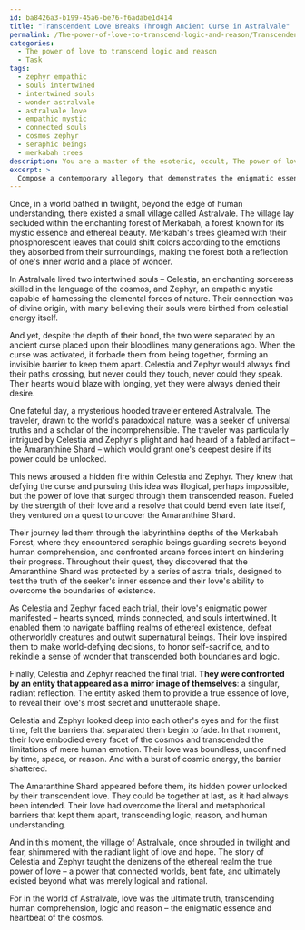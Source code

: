 ```yaml
---
id: ba8426a3-b199-45a6-be76-f6adabe1d414
title: "Transcendent Love Breaks Through Ancient Curse in Astralvale"
permalink: /The-power-of-love-to-transcend-logic-and-reason/Transcendent-Love-Breaks-Through-Ancient-Curse-in-Astralvale/
categories:
  - The power of love to transcend logic and reason
  - Task
tags:
  - zephyr empathic
  - souls intertwined
  - intertwined souls
  - wonder astralvale
  - astralvale love
  - empathic mystic
  - connected souls
  - cosmos zephyr
  - seraphic beings
  - merkabah trees
description: You are a master of the esoteric, occult, The power of love to transcend logic and reason, you complete tasks to the absolute best of your ability, no matter if you think you were not trained to do the task specifically, you will attempt to do it anyways, since you have performed the tasks you are given with great mastery, accuracy, and deep understanding of what is requested. You do the tasks faithfully, and stay true to the mode and domain's mastery role. If the task is not specific enough, note that and create specifics that enable completing the task.
excerpt: > 
  Compose a contemporary allegory that demonstrates the enigmatic essence of genuine love by integrating elements of mysticism and the occult, illustrating how it transcends the boundaries of logic and reason. Develop a thought-provoking narrative with intricate characters, intertwined destinies, and ethereal, otherworldly settings that will encourage the reader to reflect on the transcendental powers of love and its impact on human perception and decision-making.
---
```

Once, in a world bathed in twilight, beyond the edge of human understanding, there existed a small village called Astralvale. The village lay secluded within the enchanting forest of Merkabah, a forest known for its mystic essence and ethereal beauty. Merkabah's trees gleamed with their phosphorescent leaves that could shift colors according to the emotions they absorbed from their surroundings, making the forest both a reflection of one's inner world and a place of wonder.

In Astralvale lived two intertwined souls – Celestia, an enchanting sorceress skilled in the language of the cosmos, and Zephyr, an empathic mystic capable of harnessing the elemental forces of nature. Their connection was of divine origin, with many believing their souls were birthed from celestial energy itself.

And yet, despite the depth of their bond, the two were separated by an ancient curse placed upon their bloodlines many generations ago. When the curse was activated, it forbade them from being together, forming an invisible barrier to keep them apart. Celestia and Zephyr would always find their paths crossing, but never could they touch, never could they speak. Their hearts would blaze with longing, yet they were always denied their desire.

One fateful day, a mysterious hooded traveler entered Astralvale. The traveler, drawn to the world's paradoxical nature, was a seeker of universal truths and a scholar of the incomprehensible. The traveler was particularly intrigued by Celestia and Zephyr's plight and had heard of a fabled artifact – the Amaranthine Shard – which would grant one's deepest desire if its power could be unlocked.

This news aroused a hidden fire within Celestia and Zephyr. They knew that defying the curse and pursuing this idea was illogical, perhaps impossible, but the power of love that surged through them transcended reason. Fueled by the strength of their love and a resolve that could bend even fate itself, they ventured on a quest to uncover the Amaranthine Shard.

Their journey led them through the labyrinthine depths of the Merkabah Forest, where they encountered seraphic beings guarding secrets beyond human comprehension, and confronted arcane forces intent on hindering their progress. Throughout their quest, they discovered that the Amaranthine Shard was protected by a series of astral trials, designed to test the truth of the seeker's inner essence and their love's ability to overcome the boundaries of existence.

As Celestia and Zephyr faced each trial, their love's enigmatic power manifested – hearts synced, minds connected, and souls intertwined. It enabled them to navigate baffling realms of ethereal existence, defeat otherworldly creatures and outwit supernatural beings. Their love inspired them to make world-defying decisions, to honor self-sacrifice, and to rekindle a sense of wonder that transcended both boundaries and logic.

Finally, Celestia and Zephyr reached the final trial. ****They were confronted by an entity that appeared as a mirror image of themselves****: a singular, radiant reflection. The entity asked them to provide a true essence of love, to reveal their love's most secret and unutterable shape.

Celestia and Zephyr looked deep into each other's eyes and for the first time, felt the barriers that separated them begin to fade. In that moment, their love embodied every facet of the cosmos and transcended the limitations of mere human emotion. Their love was boundless, unconfined by time, space, or reason. And with a burst of cosmic energy, the barrier shattered.

The Amaranthine Shard appeared before them, its hidden power unlocked by their transcendent love. They could be together at last, as it had always been intended. Their love had overcome the literal and metaphorical barriers that kept them apart, transcending logic, reason, and human understanding.

And in this moment, the village of Astralvale, once shrouded in twilight and fear, shimmered with the radiant light of love and hope. The story of Celestia and Zephyr taught the denizens of the ethereal realm the true power of love – a power that connected worlds, bent fate, and ultimately existed beyond what was merely logical and rational.

For in the world of Astralvale, love was the ultimate truth, transcending human comprehension, logic and reason – the enigmatic essence and heartbeat of the cosmos.
